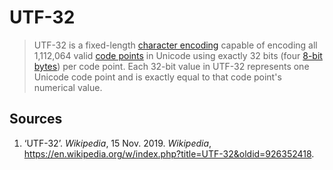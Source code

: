 # UTF-32

> UTF-32 is a fixed-length [character encoding][concept-encoding] capable of encoding all 1,112,064 valid [code points][concept-encoding] in Unicode using exactly 32 bits (four [8-bit][type-bit] [bytes][type-bytes]) per code point. Each 32-bit value in UTF-32 represents one Unicode code point and is exactly equal to that code point's numerical value.

## Sources

1. ‘UTF-32’. _Wikipedia_, 15 Nov. 2019. _Wikipedia_, <https://en.wikipedia.org/w/index.php?title=UTF-32&oldid=926352418>.

[concept-encoding]: ./character_encoding.md
[type-bit]: ../types/bit.md
[type-bytes]: ../types/bytes.md
